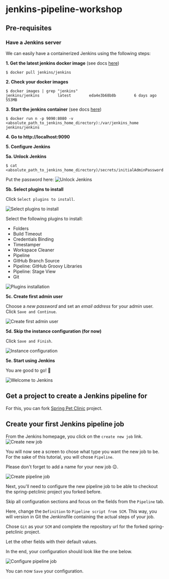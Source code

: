 # jenkins-pipeline-workshop

## Pre-requisites

### Have a Jenkins server

We can easily have a containerized Jenkins using the following steps:

**1. Get the latest jenkins docker image** (see docs [here](https://hub.docker.com/r/jenkins/jenkins))
```
$ docker pull jenkins/jenkins
```

**2. Check your docker images**
```
$ docker images | grep "jenkins"
jenkins/jenkins        latest        eda4e3b68b8b        6 days ago        553MB
```

**3. Start the jenkins container** (see docs [here](https://github.com/jenkinsci/docker/blob/master/README.md))
```
$ docker run n -p 9090:8080 -v <absolute_path_to_jenkins_home_directory):/var/jenkins_home jenkins/jenkins
```

**4. Go to http://localhost:9090**

**5. Configure Jenkins**

**5a. Unlock Jenkins**

```
$ cat <absolute_path_to_jenkins_home_directory)/secrets/initialAdminPassword
```

Put the password here:
![Unlock Jenkins](images/installation/unlock-jenkins.png)

**5b. Select plugins to install**

Click `Select plugins to install`.

![Select plugins to install](images/installation/select-plugins-to-install.png)

Select the following plugins to install:
* Folders
* Build Timeout
* Credentials Binding
* Timestamper
* Workspace Cleaner
* Pipeline
* GitHub Branch Source
* Pipeline: GitHub Groovy Libraries
* Pipeline: Stage View
* Git

![Plugins installation](images/installation/plugins-installation.png)

**5c. Create first admin user**

Choose a _new password_ and set an _email address_ for your admin user. Click `Save and Continue`.

![Create first admin user](images/installation/create-first-admin-user.png)

**5d. Skip the instance configuration (for now)**

Click `Save and Finish`.

![Instance configuration](images/installation/instance-configuration.png)

**5e. Start using Jenkins**

You are good to go! 🍻

![Welcome to Jenkins](images/installation/welcome-to-jenkins.png)


## Get a project to create a Jenkins pipeline for

For this, you can fork [Spring Pet Clinic](https://github.com/spring-projects/spring-petclinic) project.

## Create your first Jenkins pipeline job

From the Jenkins homepage, you click on the `create new job` link.
![Create new job](images/create-job/create-new-job.png)

You will now see a screen to chose what type you want the new job to be.
For the sake of this tutorial, you will chose `Pipeline`.

Please don't forget to add a name for your new job 😉.

![Create pipeline job](images/create-job/create-pipeline-job.png)

Next, you'll need to configure the new pipeline job to be able to checkout the spring-petclinic project you forked before.

Skip all configuration sections and focus on the fields from the `Pipeline` tab.

Here, change the `Definition` to `Pipeline script from SCM`.
This way, you will version in Git the Jenkinsfile containing the actual steps of your job.

Chose `Git` as your `SCM` and complete the repository url for the forked spring-petclinic project.

Let the other fields with their default values.

In the end, your configuration should look like the one below.

![Configure pipeline job](images/create-job/configure-pipeline-job.png)

You can now `Save` your configuration.


















